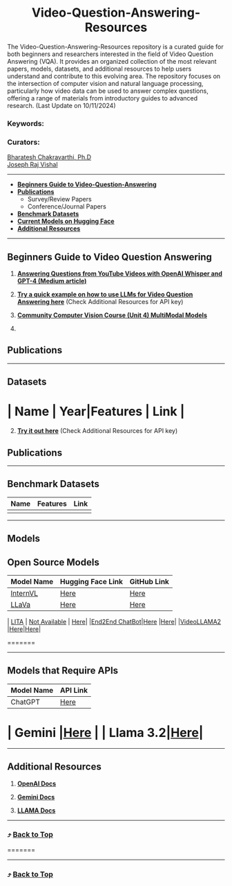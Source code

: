 <h1 align="center"> Video-Question-Answering-Resources </h1>

The Video-Question-Answering-Resources repository is a curated guide for both beginners and researchers interested in the field of Video Question Answering (VQA). It provides an organized collection of the most relevant papers, models, datasets, and additional resources to help users understand and contribute to this evolving area. The repository focuses on the intersection of computer vision and natural language processing, particularly how video data can be used to answer complex questions, offering a range of materials from introductory guides to advanced research. (Last Update on 10/11/2024)

### Keywords:

### Curators:
[ Bharatesh Chakravarthi, Ph.D](https://chakravarthi589.github.io/)
</br>
[Joseph Raj Vishal](https://github.com/joe-rabbit)

---


- [**Beginners Guide to Video-Question-Answering**](#Beginners-Guide-to-Video-Question-Answering) <br>
- [**Publications**](#Publications) <br/>
  - Survey/Review Papers
  - Conference/Journal Papers 
- [**Benchmark Datasets**](#Benchmark-Datasets) <br>
- [**Current Models on Hugging Face**](#Current-Models-on-Hugging-Face) <br>
- [**Additional Resources**](#Additional-Resourcese) <br>

  
---
## Beginners Guide to Video Question Answering

1. **[Answering Questions from YouTube Videos with OpenAI Whisper and GPT-4 (Medium article)](https://medium.com/@mksupriya2/answering-questions-from-youtube-videos-with-openai-whisper-and-gpt-4-9a0ae11389ba)**

2. **[Try a quick example on how to use LLMs for Video Question Answering here](https://colab.research.google.com/drive/1qTUr1rYB3L3ZlFyLocWbRKg_HVfLvyvT?usp=sharing)** (Check Additional Resources for API key)
3.  **[Community  Computer Vision Course (Unit 4) MultiModal Models](https://huggingface.co/learn/computer-vision-course/en/unit4/multimodal-models/vlm-intro)**
4.
## Publications 

---
## Datasets
| Name | Year|Features | Link |
=======
2. **[Try it out here](https://colab.research.google.com/drive/1qTUr1rYB3L3ZlFyLocWbRKg_HVfLvyvT?usp=sharing)** (Check Additional Resources for API key)

## Publications 

---
## Benchmark Datasets
| Name | Features | Link |
|------|----------|------|
|      |          |      |
---
## Models
## Open Source Models
| Model Name  | Hugging Face Link | GitHub Link |
|-------------|-------------------|-------------|
| [InternVL](https://huggingface.co/OpenGVLab) | [Here](https://huggingface.co/OpenGVLab/InternVL2-76B) | [Here](https://github.com/OpenGVLab/InternVL) |
| [LLaVa](https://llava-vl.github.io/) | [Here](https://huggingface.co/docs/transformers/en/model_doc/llava) | [Here](https://github.com/haotian-liu/LLaVA) |

| [LITA](https://github.com/NVlabs/LITA) | [Not Available](#) | [Here](https://github.com/NVlabs/LITA)|
|[End2End ChatBot](https://github.com/OpenGVLab/Ask-Anything/tree/main)|[Here](https://huggingface.co/spaces/OpenGVLab/InternVideo2-Chat-8B-HD) |[Here](https://github.com/OpenGVLab/Ask-Anything)|
|[VideoLLAMA2](https://huggingface.co/collections/DAMO-NLP-SG/videollama-2-6669b6b6f0493188305c87ed) |[Here](https://github.com/DAMO-NLP-SG/VideoLLaMA2)|[Here](https://huggingface.co/spaces/lixin4ever/VideoLLaMA2)|

=======

---

## Models that Require APIs
| Model Name | API Link |
|------------|----------|
| ChatGPT    | [Here](https://platform.openai.com/api-keys) |

| Gemini |[Here](https://ai.google.dev/gemini-api/docs/vision?lang=python) |
| Llama 3.2|[Here](https://docs.llama-api.com/quickstart#llama-3-2-instruct-chat-models-with-vision)|
=======


---

## Additional Resources

1. **[OpenAI Docs](https://platform.openai.com/docs/api-reference/introduction)**

2. **[Gemini Docs](https://ai.google.dev/gemini-api/docs)**
3. **[LLAMA Docs](https://docs.llama-api.com/quickstart)**
---

### :arrow_heading_up: [Back to Top](#Keywords)
=======


---

### :arrow_heading_up: [Back to Top](#video-question-answering-resources)

